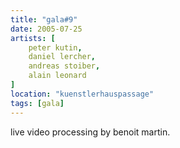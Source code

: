 ```yaml
---
title: "gala#9"
date: 2005-07-25
artists: [
    peter kutin,
    daniel lercher,
    andreas stoiber,
    alain leonard
]
location: "kuenstlerhauspassage"
tags: [gala]
---
```

live video processing by benoit martin.
